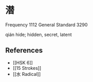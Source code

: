 # 潜
Frequency 1112
General Standard 3290

qián
hide; hidden, secret, latent

## References
- [[HSK 6]]
- [[15 Strokes]]
- [[水 Radical]]